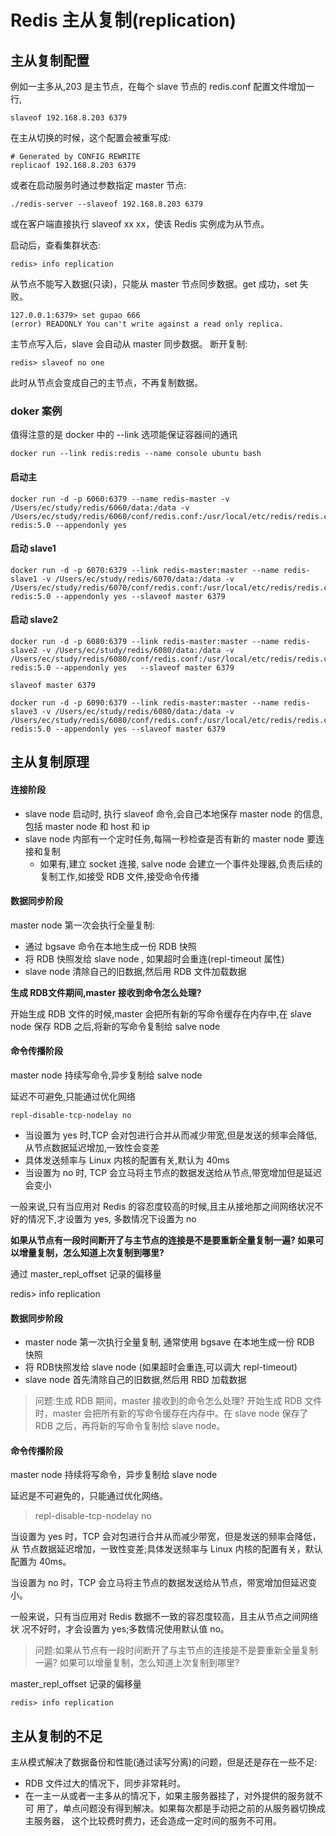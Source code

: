 # Redis 主从复制(replication)

## 主从复制配置

例如一主多从,203 是主节点，在每个 slave 节点的 redis.conf 配置文件增加一行,

```
slaveof 192.168.8.203 6379
```

在主从切换的时候，这个配置会被重写成:

```
# Generated by CONFIG REWRITE
replicaof 192.168.8.203 6379
```

或者在启动服务时通过参数指定 master 节点:

```
./redis-server --slaveof 192.168.8.203 6379
```

或在客户端直接执行 slaveof xx xx，使该 Redis 实例成为从节点。

启动后，查看集群状态:

```
redis> info replication
```

从节点不能写入数据(只读)，只能从 master 节点同步数据。get 成功，set 失败。

```
127.0.0.1:6379> set gupao 666
(error) READONLY You can't write against a read only replica.
```

主节点写入后，slave 会自动从 master 同步数据。 断开复制:

```
redis> slaveof no one
```

 此时从节点会变成自己的主节点，不再复制数据。



### doker 案例

值得注意的是 docker 中的 --link 选项能保证容器间的通讯

```
docker run --link redis:redis --name console ubuntu bash
```

#### 启动主

```
docker run -d -p 6060:6379 --name redis-master -v /Users/ec/study/redis/6060/data:/data -v /Users/ec/study/redis/6060/conf/redis.conf:/usr/local/etc/redis/redis.conf redis:5.0 --appendonly yes 

```

#### 启动 slave1

```
docker run -d -p 6070:6379 --link redis-master:master --name redis-slave1 -v /Users/ec/study/redis/6070/data:/data -v /Users/ec/study/redis/6070/conf/redis.conf:/usr/local/etc/redis/redis.conf redis:5.0 --appendonly yes --slaveof master 6379
```

#### 启动 slave2

```
docker run -d -p 6080:6379 --link redis-master:master --name redis-slave2 -v /Users/ec/study/redis/6080/data:/data -v /Users/ec/study/redis/6080/conf/redis.conf:/usr/local/etc/redis/redis.conf redis:5.0 --appendonly yes   --slaveof master 6379
```

```
slaveof master 6379
```

```
docker run -d -p 6090:6379 --link redis-master:master --name redis-slave3 -v /Users/ec/study/redis/6080/data:/data -v /Users/ec/study/redis/6080/conf/redis.conf:/usr/local/etc/redis/redis.conf redis:5.0 --appendonly yes --slaveof master 6379
```

## 主从复制原理

#### 连接阶段

- slave node 启动时, 执行 slaveof 命令,会自己本地保存 master node 的信息,包括 master node 和 host 和 ip
- slave node 内部有一个定时任务,每隔一秒检查是否有新的 master node 要连接和复制
  - 如果有,建立 socket 连接, salve node 会建立一个事件处理器,负责后续的复制工作,如接受 RDB 文件,接受命令传播

#### 数据同步阶段

master node 第一次会执行全量复制:

- 通过 bgsave 命令在本地生成一份 RDB 快照
- 将 RDB 快照发给 slave node , 如果超时会重连(repl-timeout 属性)
- slave node 清除自己的旧数据,然后用 RDB 文件加载数据

**生成 RDB文件期间,master 接收到命令怎么处理?**

开始生成 RDB 文件的时候,master 会把所有新的写命令缓存在内存中,在 slave node 保存 RDB 之后,将新的写命令复制给 salve node

#### 命令传播阶段

master node 持续写命令,异步复制给 salve node

延迟不可避免,只能通过优化网络

```
repl-disable-tcp-nodelay no
```

- 当设置为 yes 时,TCP 会对包进行合并从而减少带宽,但是发送的频率会降低,从节点数据延迟增加,一致性会变差
- 具体发送频率与 Linux 内核的配置有关,默认为 40ms
- 当设置为 no 时, TCP 会立马将主节点的数据发送给从节点,带宽增加但是延迟会变小

一般来说,只有当应用对 Redis 的容忍度较高的时候,且主从接地那之间网络状况不好的情况下,才设置为 yes, 多数情况下设置为 no

**如果从节点有一段时间断开了与主节点的连接是不是要重新全量复制一遍? 如果可以增量复制，怎么知道上次复制到哪里?**

通过 master_repl_offset 记录的偏移量

redis> info replication

#### 数据同步阶段

- master node 第一次执行全量复制, 通常使用 bgsave 在本地生成一份 RDB 快照
- 将 RDB快照发给 slave node (如果超时会重连,可以调大 repl-timeout)
- slave node 首先清除自己的旧数据,然后用 RBD 加载数据

> 问题:生成 RDB 期间，master 接收到的命令怎么处理?
> 开始生成 RDB 文件时，master 会把所有新的写命令缓存在内存中。在 slave node 保存了 RDB 之后，再将新的写命令复制给 slave node。

#### 命令传播阶段

master node 持续将写命令，异步复制给 slave node

延迟是不可避免的，只能通过优化网络。

> repl-disable-tcp-nodelay no

当设置为 yes 时，TCP 会对包进行合并从而减少带宽，但是发送的频率会降低，从 节点数据延迟增加，一致性变差;具体发送频率与 Linux 内核的配置有关，默认配置为 40ms。

当设置为 no 时，TCP 会立马将主节点的数据发送给从节点，带宽增加但延迟变 小。

一般来说，只有当应用对 Redis 数据不一致的容忍度较高，且主从节点之间网络状 况不好时，才会设置为 yes;多数情况使用默认值 no。



> 问题:如果从节点有一段时间断开了与主节点的连接是不是要重新全量复制一遍? 如果可以增量复制，怎么知道上次复制到哪里?

master_repl_offset 记录的偏移量

```
redis> info replication
```

##  主从复制的不足

主从模式解决了数据备份和性能(通过读写分离)的问题，但是还是存在一些不足:

- RDB 文件过大的情况下，同步非常耗时。
- 在一主一从或者一主多从的情况下，如果主服务器挂了，对外提供的服务就不可 用了，单点问题没有得到解决。如果每次都是手动把之前的从服务器切换成主服务器， 这个比较费时费力，还会造成一定时间的服务不可用。

